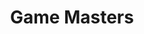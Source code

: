 ---
layout: "base"
page_title: "Kepler Scavenger Hunt"
logo_location: "../../assets/files/logos/game-master.png"
styles: [
  "game-master",
  "login",
]
scripts: [
  "game-master",
  # "login"
]
title: "Game Masters"
---